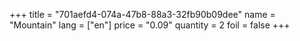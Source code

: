 +++
title = "701aefd4-074a-47b8-88a3-32fb90b09dee"
name = "Mountain"
lang = ["en"]
price = "0.09"
quantity = 2
foil = false
+++
